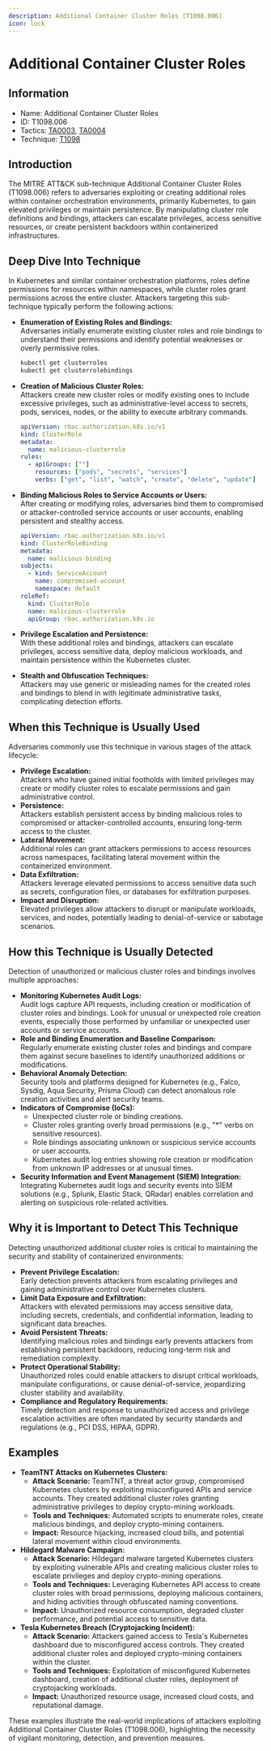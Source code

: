 ```yaml
---
description: Additional Container Cluster Roles [T1098.006]
icon: lock
---
```


# Additional Container Cluster Roles

## Information

* Name: Additional Container Cluster Roles
* ID: T1098.006
* Tactics: [TA0003](../), [TA0004](../../ta0004/)
* Technique: [T1098](./)

## Introduction

The MITRE ATT\&CK sub-technique Additional Container Cluster Roles (T1098.006) refers to adversaries exploiting or creating additional roles within container orchestration environments, primarily Kubernetes, to gain elevated privileges or maintain persistence. By manipulating cluster role definitions and bindings, attackers can escalate privileges, access sensitive resources, or create persistent backdoors within containerized infrastructures.

## Deep Dive Into Technique

In Kubernetes and similar container orchestration platforms, roles define permissions for resources within namespaces, while cluster roles grant permissions across the entire cluster. Attackers targeting this sub-technique typically perform the following actions:

*   **Enumeration of Existing Roles and Bindings:**\
    Adversaries initially enumerate existing cluster roles and role bindings to understand their permissions and identify potential weaknesses or overly permissive roles.

    ```bash
    kubectl get clusterroles
    kubectl get clusterrolebindings
    ```
*   **Creation of Malicious Cluster Roles:**\
    Attackers create new cluster roles or modify existing ones to include excessive privileges, such as administrative-level access to secrets, pods, services, nodes, or the ability to execute arbitrary commands.

    ```yaml
    apiVersion: rbac.authorization.k8s.io/v1
    kind: ClusterRole
    metadata:
      name: malicious-clusterrole
    rules:
      - apiGroups: [""]
        resources: ["pods", "secrets", "services"]
        verbs: ["get", "list", "watch", "create", "delete", "update"]
    ```
*   **Binding Malicious Roles to Service Accounts or Users:**\
    After creating or modifying roles, adversaries bind them to compromised or attacker-controlled service accounts or user accounts, enabling persistent and stealthy access.

    ```yaml
    apiVersion: rbac.authorization.k8s.io/v1
    kind: ClusterRoleBinding
    metadata:
      name: malicious-binding
    subjects:
      - kind: ServiceAccount
        name: compromised-account
        namespace: default
    roleRef:
      kind: ClusterRole
      name: malicious-clusterrole
      apiGroup: rbac.authorization.k8s.io
    ```
* **Privilege Escalation and Persistence:**\
  With these additional roles and bindings, attackers can escalate privileges, access sensitive data, deploy malicious workloads, and maintain persistence within the Kubernetes cluster.
* **Stealth and Obfuscation Techniques:**\
  Attackers may use generic or misleading names for the created roles and bindings to blend in with legitimate administrative tasks, complicating detection efforts.

## When this Technique is Usually Used

Adversaries commonly use this technique in various stages of the attack lifecycle:

* **Privilege Escalation:**\
  Attackers who have gained initial footholds with limited privileges may create or modify cluster roles to escalate permissions and gain administrative control.
* **Persistence:**\
  Attackers establish persistent access by binding malicious roles to compromised or attacker-controlled accounts, ensuring long-term access to the cluster.
* **Lateral Movement:**\
  Additional roles can grant attackers permissions to access resources across namespaces, facilitating lateral movement within the containerized environment.
* **Data Exfiltration:**\
  Attackers leverage elevated permissions to access sensitive data such as secrets, configuration files, or databases for exfiltration purposes.
* **Impact and Disruption:**\
  Elevated privileges allow attackers to disrupt or manipulate workloads, services, and nodes, potentially leading to denial-of-service or sabotage scenarios.

## How this Technique is Usually Detected

Detection of unauthorized or malicious cluster roles and bindings involves multiple approaches:

* **Monitoring Kubernetes Audit Logs:**\
  Audit logs capture API requests, including creation or modification of cluster roles and bindings. Look for unusual or unexpected role creation events, especially those performed by unfamiliar or unexpected user accounts or service accounts.
* **Role and Binding Enumeration and Baseline Comparison:**\
  Regularly enumerate existing cluster roles and bindings and compare them against secure baselines to identify unauthorized additions or modifications.
* **Behavioral Anomaly Detection:**\
  Security tools and platforms designed for Kubernetes (e.g., Falco, Sysdig, Aqua Security, Prisma Cloud) can detect anomalous role creation activities and alert security teams.
* **Indicators of Compromise (IoCs):**
  * Unexpected cluster role or binding creations.
  * Cluster roles granting overly broad permissions (e.g., "\*" verbs on sensitive resources).
  * Role bindings associating unknown or suspicious service accounts or user accounts.
  * Kubernetes audit log entries showing role creation or modification from unknown IP addresses or at unusual times.
* **Security Information and Event Management (SIEM) Integration:**\
  Integrating Kubernetes audit logs and security events into SIEM solutions (e.g., Splunk, Elastic Stack, QRadar) enables correlation and alerting on suspicious role-related activities.

## Why it is Important to Detect This Technique

Detecting unauthorized additional cluster roles is critical to maintaining the security and stability of containerized environments:

* **Prevent Privilege Escalation:**\
  Early detection prevents attackers from escalating privileges and gaining administrative control over Kubernetes clusters.
* **Limit Data Exposure and Exfiltration:**\
  Attackers with elevated permissions may access sensitive data, including secrets, credentials, and confidential information, leading to significant data breaches.
* **Avoid Persistent Threats:**\
  Identifying malicious roles and bindings early prevents attackers from establishing persistent backdoors, reducing long-term risk and remediation complexity.
* **Protect Operational Stability:**\
  Unauthorized roles could enable attackers to disrupt critical workloads, manipulate configurations, or cause denial-of-service, jeopardizing cluster stability and availability.
* **Compliance and Regulatory Requirements:**\
  Timely detection and response to unauthorized access and privilege escalation activities are often mandated by security standards and regulations (e.g., PCI DSS, HIPAA, GDPR).

## Examples

* **TeamTNT Attacks on Kubernetes Clusters:**
  * **Attack Scenario:** TeamTNT, a threat actor group, compromised Kubernetes clusters by exploiting misconfigured APIs and service accounts. They created additional cluster roles granting administrative privileges to deploy crypto-mining workloads.
  * **Tools and Techniques:** Automated scripts to enumerate roles, create malicious bindings, and deploy crypto-mining containers.
  * **Impact:** Resource hijacking, increased cloud bills, and potential lateral movement within cloud environments.
* **Hildegard Malware Campaign:**
  * **Attack Scenario:** Hildegard malware targeted Kubernetes clusters by exploiting vulnerable APIs and creating malicious cluster roles to escalate privileges and deploy crypto-mining operations.
  * **Tools and Techniques:** Leveraging Kubernetes API access to create cluster roles with broad permissions, deploying malicious containers, and hiding activities through obfuscated naming conventions.
  * **Impact:** Unauthorized resource consumption, degraded cluster performance, and potential access to sensitive data.
* **Tesla Kubernetes Breach (Cryptojacking Incident):**
  * **Attack Scenario:** Attackers gained access to Tesla's Kubernetes dashboard due to misconfigured access controls. They created additional cluster roles and deployed crypto-mining containers within the cluster.
  * **Tools and Techniques:** Exploitation of misconfigured Kubernetes dashboard, creation of additional cluster roles, deployment of cryptojacking workloads.
  * **Impact:** Unauthorized resource usage, increased cloud costs, and reputational damage.

These examples illustrate the real-world implications of attackers exploiting Additional Container Cluster Roles (T1098.006), highlighting the necessity of vigilant monitoring, detection, and prevention measures.
